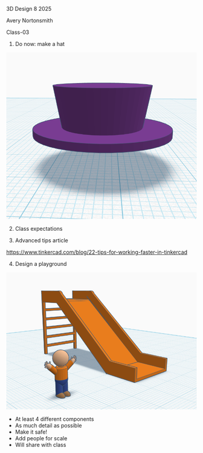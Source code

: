 3D Design 8 2025

Avery Nortonsmith

Class-03

1) Do now: make a hat

![hat](hat.png)

2) Class expectations

3) Advanced tips article

https://www.tinkercad.com/blog/22-tips-for-working-faster-in-tinkercad

4) Design a playground

![slide](slide.png)

- At least 4 different components
- As much detail as possible
- Make it safe!
- Add people for scale
- Will share with class
